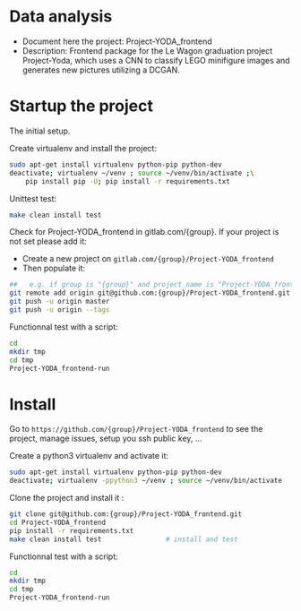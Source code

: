 # Data analysis
- Document here the project: Project-YODA_frontend
- Description: Frontend package for the Le Wagon graduation project Project-Yoda, which uses a CNN to classify LEGO minifigure images and generates new pictures utilizing a DCGAN. 

# Startup the project

The initial setup.

Create virtualenv and install the project:
```bash
sudo apt-get install virtualenv python-pip python-dev
deactivate; virtualenv ~/venv ; source ~/venv/bin/activate ;\
    pip install pip -U; pip install -r requirements.txt
```

Unittest test:
```bash
make clean install test
```

Check for Project-YODA_frontend in gitlab.com/{group}.
If your project is not set please add it:

- Create a new project on `gitlab.com/{group}/Project-YODA_frontend`
- Then populate it:

```bash
##   e.g. if group is "{group}" and project_name is "Project-YODA_frontend"
git remote add origin git@github.com:{group}/Project-YODA_frontend.git
git push -u origin master
git push -u origin --tags
```

Functionnal test with a script:

```bash
cd
mkdir tmp
cd tmp
Project-YODA_frontend-run
```

# Install

Go to `https://github.com/{group}/Project-YODA_frontend` to see the project, manage issues,
setup you ssh public key, ...

Create a python3 virtualenv and activate it:

```bash
sudo apt-get install virtualenv python-pip python-dev
deactivate; virtualenv -ppython3 ~/venv ; source ~/venv/bin/activate
```

Clone the project and install it :

```bash
git clone git@github.com:{group}/Project-YODA_frontend.git
cd Project-YODA_frontend
pip install -r requirements.txt
make clean install test                # install and test
```
Functionnal test with a script:

```bash
cd
mkdir tmp
cd tmp
Project-YODA_frontend-run
```
